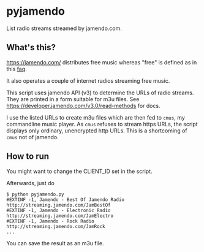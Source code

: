# pyjamendo
List radio streams streamed by jamendo.com.

## What's this?

https://jamendo.com/ distributes free music whereas "free" is defined
as in this [faq](https://www.jamendo.com/faq).

It also operates a couple of internet radios streaming free music.

This script uses jamendo API (v3) to determine the URLs of radio
streams. They are printed in a form suitable for m3u files. See
https://developer.jamendo.com/v3.0/read-methods for docs.

I use the listed URLs to create m3u files which are then fed to
`cmus`, my commandline music player. As `cmus` refuses to stream https
URLs, the script displays only ordinary, unencrypted http URLs. This
is a shortcoming of `cmus` not of jamendo.


## How to run

You might want to change the CLIENT_ID set in the script.

Afterwards, just do

    $ python pyjamendo.py
	#EXTINF -1, Jamendo - Best Of Jamendo Radio
	http://streaming.jamendo.com/JamBestOf
	#EXTINF -1, Jamendo - Electronic Radio
	http://streaming.jamendo.com/JamElectro
	#EXTINF -1, Jamendo - Rock Radio
	http://streaming.jamendo.com/JamRock
	...

You can save the result as an m3u file.
